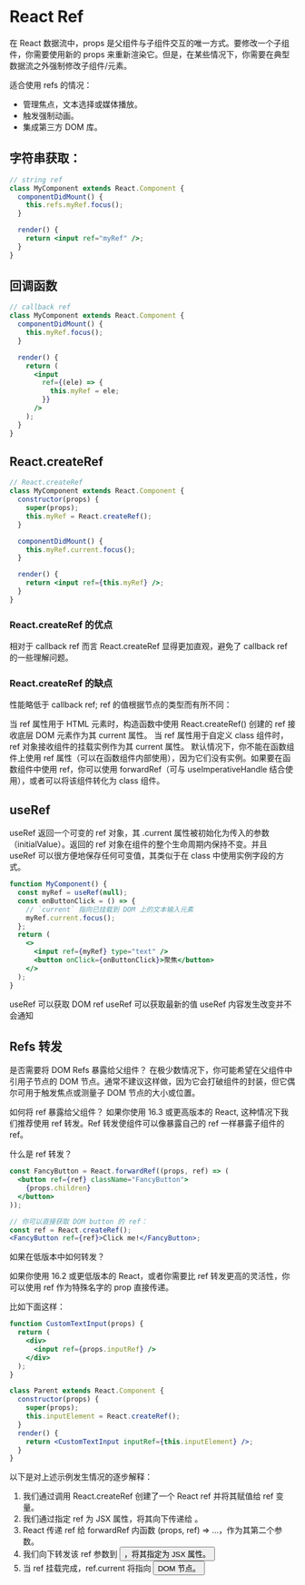 # React Ref

在 React 数据流中，props 是父组件与子组件交互的唯一方式。要修改一个子组件，你需要使用新的 props 来重新渲染它。但是，在某些情况下，你需要在典型数据流之外强制修改子组件/元素。

适合使用 refs 的情况：

- 管理焦点，文本选择或媒体播放。
- 触发强制动画。
- 集成第三方 DOM 库。

## 字符串获取：

```jsx
// string ref
class MyComponent extends React.Component {
  componentDidMount() {
    this.refs.myRef.focus();
  }

  render() {
    return <input ref="myRef" />;
  }
}
```

## 回调函数

```jsx
// callback ref
class MyComponent extends React.Component {
  componentDidMount() {
    this.myRef.focus();
  }

  render() {
    return (
      <input
        ref={(ele) => {
          this.myRef = ele;
        }}
      />
    );
  }
}
```

## React.createRef

```jsx
// React.createRef
class MyComponent extends React.Component {
  constructor(props) {
    super(props);
    this.myRef = React.createRef();
  }

  componentDidMount() {
    this.myRef.current.focus();
  }

  render() {
    return <input ref={this.myRef} />;
  }
}
```

### React.createRef 的优点

相对于 callback ref 而言 React.createRef 显得更加直观，避免了 callback ref 的一些理解问题。

### React.createRef 的缺点

性能略低于 callback ref; ref 的值根据节点的类型而有所不同：

当 ref 属性用于 HTML 元素时，构造函数中使用 React.createRef() 创建的 ref 接收底层 DOM 元素作为其 current 属性。
当 ref 属性用于自定义 class 组件时，ref 对象接收组件的挂载实例作为其 current 属性。
默认情况下，你不能在函数组件上使用 ref 属性（可以在函数组件内部使用），因为它们没有实例。如果要在函数组件中使用 ref，你可以使用 forwardRef（可与 useImperativeHandle 结合使用），或者可以将该组件转化为 class 组件。

## useRef

useRef 返回一个可变的 ref 对象，其 .current 属性被初始化为传入的参数（initialValue）。返回的 ref 对象在组件的整个生命周期内保持不变。并且 useRef 可以很方便地保存任何可变值，其类似于在 class 中使用实例字段的方式。

```jsx
function MyComponent() {
  const myRef = useRef(null);
  const onButtonClick = () => {
    // `current` 指向已挂载到 DOM 上的文本输入元素
    myRef.current.focus();
  };
  return (
    <>
      <input ref={myRef} type="text" />
      <button onClick={onButtonClick}>聚焦</button>
    </>
  );
}
```

useRef 可以获取 DOM ref
useRef 可以获取最新的值
useRef 内容发生改变并不会通知

## Refs 转发

是否需要将 DOM Refs 暴露给父组件？
在极少数情况下，你可能希望在父组件中引用子节点的 DOM 节点。通常不建议这样做，因为它会打破组件的封装，但它偶尔可用于触发焦点或测量子 DOM 节点的大小或位置。

如何将 ref 暴露给父组件？
如果你使用 16.3 或更高版本的 React, 这种情况下我们推荐使用 ref 转发。Ref 转发使组件可以像暴露自己的 ref 一样暴露子组件的 ref。

什么是 ref 转发？

```jsx
const FancyButton = React.forwardRef((props, ref) => (
  <button ref={ref} className="FancyButton">
    {props.children}
  </button>
));

// 你可以直接获取 DOM button 的 ref：
const ref = React.createRef();
<FancyButton ref={ref}>Click me!</FancyButton>;
```

如果在低版本中如何转发？

如果你使用 16.2 或更低版本的 React，或者你需要比 ref 转发更高的灵活性，你可以使用 ref 作为特殊名字的 prop 直接传递。

比如下面这样：

```jsx
function CustomTextInput(props) {
  return (
    <div>
      <input ref={props.inputRef} />
    </div>
  );
}

class Parent extends React.Component {
  constructor(props) {
    super(props);
    this.inputElement = React.createRef();
  }
  render() {
    return <CustomTextInput inputRef={this.inputElement} />;
  }
}
```

以下是对上述示例发生情况的逐步解释：

1. 我们通过调用 React.createRef 创建了一个 React ref 并将其赋值给 ref 变量。
2. 我们通过指定 ref 为 JSX 属性，将其向下传递给 <FancyButton ref={ref}>。
3. React 传递 ref 给 forwardRef 内函数 (props, ref) => ...，作为其第二个参数。
4. 我们向下转发该 ref 参数到 <button ref={ref}>，将其指定为 JSX 属性。
5. 当 ref 挂载完成，ref.current 将指向 <button> DOM 节点。
